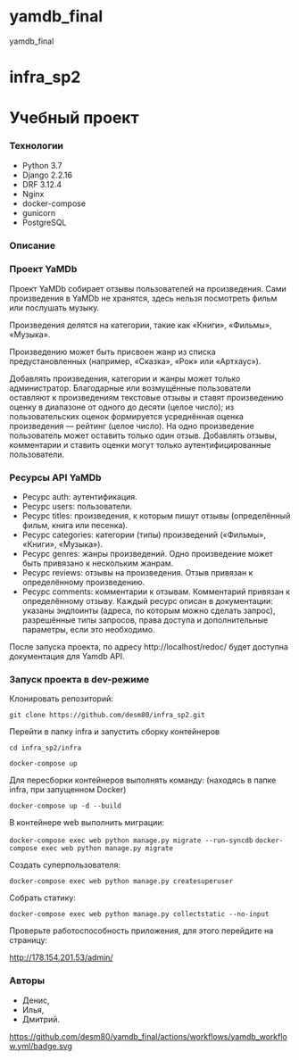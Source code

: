 # yamdb_final
yamdb_final
# infra_sp2
# Учебный проект 

### Технологии 
* Python 3.7 
* Django 2.2.16
* DRF 3.12.4
* Nginx
* docker-compose
* gunicorn
* PostgreSQL

### Описание 
### Проект YaMDb
Проект YaMDb собирает отзывы пользователей на произведения. Сами произведения в YaMDb не хранятся, здесь нельзя посмотреть фильм или послушать музыку.

Произведения делятся на категории, такие как «Книги», «Фильмы», «Музыка».

Произведению может быть присвоен жанр из списка предустановленных (например, «Сказка», «Рок» или «Артхаус»).

Добавлять произведения, категории и жанры может только администратор. Благодарные или возмущённые пользователи оставляют к произведениям текстовые отзывы и ставят произведению оценку в диапазоне от одного до десяти (целое число); из пользовательских оценок формируется усреднённая оценка произведения — рейтинг (целое число). На одно произведение пользователь может оставить только один отзыв. Добавлять отзывы, комментарии и ставить оценки могут только аутентифицированные пользователи.

### Ресурсы API YaMDb
* Ресурс auth: аутентификация.
* Ресурс users: пользователи.
* Ресурс titles: произведения, к которым пишут отзывы (определённый фильм, книга или песенка).
* Ресурс categories: категории (типы) произведений («Фильмы», «Книги», «Музыка»).
* Ресурс genres: жанры произведений. Одно произведение может быть привязано к нескольким жанрам.
* Ресурс reviews: отзывы на произведения. Отзыв привязан к определённому произведению.
* Ресурс comments: комментарии к отзывам. Комментарий привязан к определённому отзыву.
Каждый ресурс описан в документации: указаны эндпоинты (адреса, по которым можно сделать запрос), разрешённые типы запросов, права доступа и дополнительные параметры, если это необходимо.

После запуска проекта, по адресу http://localhost/redoc/ будет доступна 
документация для Yamdb API.

### Запуск проекта в dev-режиме 
Клонировать репозиторий:

```git clone https://github.com/desm80/infra_sp2.git```

Перейти в папку infra и запустить сборку контейнеров

```cd infra_sp2/infra```

```docker-compose up```

Для пересборки контейнеров выполнять команду: (находясь в папке infra, при запущенном Docker)

```docker-compose up -d --build```

В контейнере web выполнить миграции:

```docker-compose exec web python manage.py migrate --run-syncdb```
```docker-compose exec web python manage.py migrate```

Создать суперпользователя:

```docker-compose exec web python manage.py createsuperuser```

Собрать статику:

```docker-compose exec web python manage.py collectstatic --no-input```

Проверьте работоспособность приложения, для этого перейдите на страницу:

http://178.154.201.53/admin/

### Авторы 
* Денис, 
* Илья, 
* Дмитрий.


https://github.com/desm80/yamdb_final/actions/workflows/yamdb_workflow.yml/badge.svg